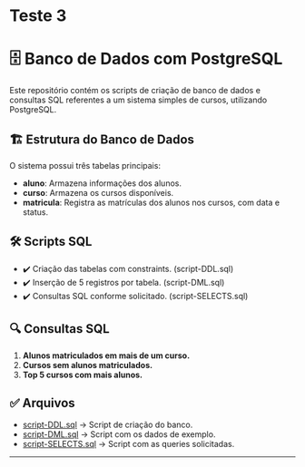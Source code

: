 
# Teste 3
# 🗄️ Banco de Dados com PostgreSQL

Este repositório contém os scripts de criação de banco de dados e consultas SQL referentes a um sistema simples de cursos, utilizando PostgreSQL.

## 🏗️ Estrutura do Banco de Dados

O sistema possui três tabelas principais:

- **aluno**: Armazena informações dos alunos.
- **curso**: Armazena os cursos disponíveis.
- **matricula**: Registra as matrículas dos alunos nos cursos, com data e status.

## 🛠️ Scripts SQL

- ✔️ Criação das tabelas com constraints. (script-DDL.sql)
- ✔️ Inserção de 5 registros por tabela. (script-DML.sql)
- ✔️ Consultas SQL conforme solicitado. (script-SELECTS.sql)

## 🔍 Consultas SQL

1. **Alunos matriculados em mais de um curso.**
2. **Cursos sem alunos matriculados.**
3. **Top 5 cursos com mais alunos.**

## ✅ Arquivos

- [script-DDL.sql](script-DDL.sql) → Script de criação do banco.
- [script-DML.sql](script-DML.sql) → Script com os dados de exemplo.
- [script-SELECTS.sql](script-SELECTS.sql) → Script com as queries solicitadas.

---
